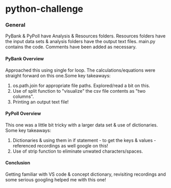 # python-challenge

### General
PyBank & PyPoll have Analysis & Resources folders. Resources folders have the input data sets & analysis folders have the output text files.
main.py contains the code. Comments have been added as necessary.

#### PyBank Overview
Approached this using single for loop. The calculations/equations were straight forward on this one.Some key takeaways:
1. os.path.join for appropriate file paths. Explored/read a bit on this.
2. Use of split function to "visualize" the csv file contents as "two columns".
3. Printing an output text file!

#### PyPoll Overview
This one was a little bit tricky with a larger data set & use of dictionaries. Some key takeaways:
1. Dictionaries & using them in if statement - to get the keys & values - referenced recordings as well google on this! 
2. Use of strip function to eliminate unwated characters/spaces.

#### Conclusion
Getting familiar with VS code & concept dictionary, revisiting recordings and some serious googling helped me with this one!
